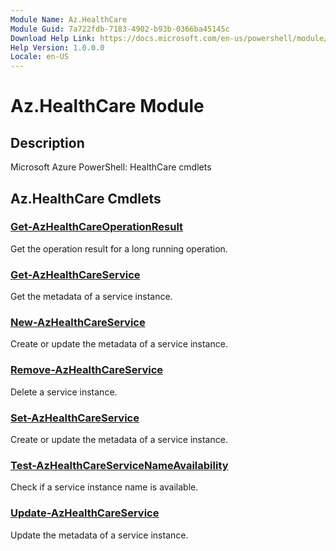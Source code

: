 ```yaml
---
Module Name: Az.HealthCare
Module Guid: 7a722fdb-7183-4902-b93b-0366ba45145c
Download Help Link: https://docs.microsoft.com/en-us/powershell/module/az.healthcare
Help Version: 1.0.0.0
Locale: en-US
---
```


# Az.HealthCare Module
## Description
Microsoft Azure PowerShell: HealthCare cmdlets

## Az.HealthCare Cmdlets
### [Get-AzHealthCareOperationResult](Get-AzHealthCareOperationResult.md)
Get the operation result for a long running operation.

### [Get-AzHealthCareService](Get-AzHealthCareService.md)
Get the metadata of a service instance.

### [New-AzHealthCareService](New-AzHealthCareService.md)
Create or update the metadata of a service instance.

### [Remove-AzHealthCareService](Remove-AzHealthCareService.md)
Delete a service instance.

### [Set-AzHealthCareService](Set-AzHealthCareService.md)
Create or update the metadata of a service instance.

### [Test-AzHealthCareServiceNameAvailability](Test-AzHealthCareServiceNameAvailability.md)
Check if a service instance name is available.

### [Update-AzHealthCareService](Update-AzHealthCareService.md)
Update the metadata of a service instance.

